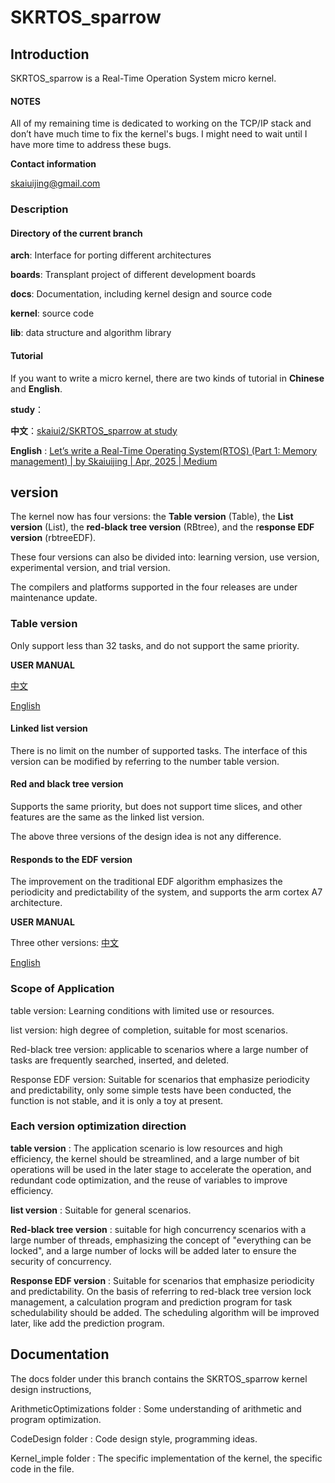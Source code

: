 # SKRTOS_sparrow

## Introduction

SKRTOS_sparrow is a Real-Time Operation System micro kernel.  

#### NOTES

All of my remaining time is dedicated to working on the TCP/IP stack and don’t have much time to fix the kernel's bugs. I might need to wait until I have more time to address these bugs.

**Contact information**

skaiuijing@gmail.com

### Description

#### Directory of the current branch

**arch**: Interface for porting different architectures

**boards**: Transplant project of different development boards

**docs**: Documentation, including kernel design and source code

**kernel**: source code

**lib**: data structure and algorithm library



#### Tutorial

If you want to write a micro kernel, there are two kinds of tutorial in **Chinese** and **English**.

**study**：

**中文**：[skaiui2/SKRTOS_sparrow at study](https://github.com/skaiui2/SKRTOS_sparrow/tree/study)

**English** : [Let’s write a Real-Time Operating System(RTOS) (Part 1: Memory management) | by Skaiuijing | Apr, 2025 | Medium](https://medium.com/@skaiuijing/lets-write-a-real-time-operating-system-rtos-part-1-5873f6c2184f)

## version

The kernel now has four versions: the  **Table version** (Table), the **List version** (List), the **red-black tree version** (RBtree), and the r**esponse EDF version** (rbtreeEDF).

These four versions can also be divided into: learning version, use version, experimental version, and trial version.

The compilers and platforms supported in the four releases are under maintenance update.

### Table version

Only support less than 32 tasks, and do not support the same priority.

**USER MANUAL**

[中文](UserManual/中文/tableUser.md)

[English](UserManual/English/tableUser.md)

#### Linked list version

There is no limit on the number of supported tasks. The interface of this version can be modified by referring to the number table version.

#### Red and black tree version

Supports the same priority, but does not support time slices, and other features are the same as the linked list version.

The above three versions of the design idea is not any difference.

#### Responds to the EDF version

The improvement on the traditional EDF algorithm emphasizes the periodicity and predictability of the system, and supports the arm cortex A7 architecture.

**USER MANUAL**

Three other versions: [中文](UserManual/English/other.md)

[English](UserManual/English/other.md)

### Scope of Application

table version: Learning conditions with limited use or resources.

list version: high degree of completion, suitable for most scenarios.

Red-black tree version: applicable to scenarios where a large number of tasks are frequently searched, inserted, and deleted.

Response EDF version: Suitable for scenarios that emphasize periodicity and predictability, only some simple tests have been conducted, the function is not stable, and it is only a toy at present.



### Each version optimization direction

**table version** : The application scenario is low resources and high efficiency, the kernel should be streamlined, and a large number of bit operations will be used in the later stage to accelerate the operation, and redundant code optimization, and the reuse of variables to improve efficiency.

**list version** : Suitable for general scenarios.

**Red-black tree version** : suitable for high concurrency scenarios with a large number of threads, emphasizing the concept of "everything can be locked", and a large number of locks will be added later to ensure the security of concurrency.

**Response EDF version** : Suitable for scenarios that emphasize periodicity and predictability. On the basis of referring to red-black tree version lock management, a calculation program and prediction program for task schedulability should be added. The scheduling algorithm will be improved later, like add the prediction program.



## Documentation

The docs folder  under this branch contains the SKRTOS_sparrow kernel design instructions,

ArithmeticOptimizations folder  : Some understanding of arithmetic and program optimization.

CodeDesign folder  : Code design style, programming ideas.

Kernel_imple folder  : The specific implementation of the kernel, the specific code in the file.

